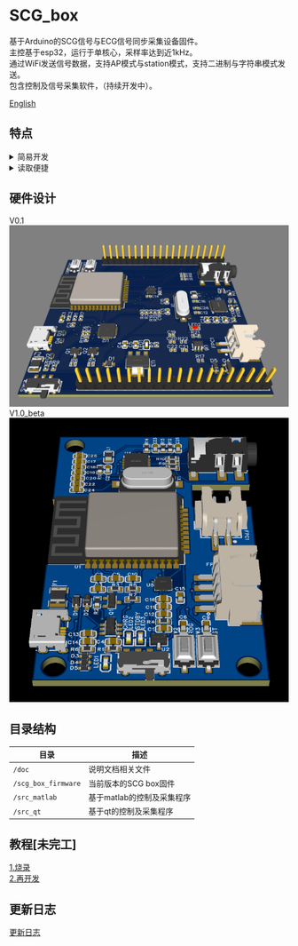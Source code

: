 # SCG_box

基于Arduino的SCG信号与ECG信号同步采集设备固件。  
主控基于esp32，运行于单核心，采样率达到近1kHz。  
通过WiFi发送信号数据，支持AP模式与station模式，支持二进制与字符串模式发送。  
包含控制及信号采集软件，（持续开发中）。

[English](../README.md)


## 特点

<details>
<summary>简易开发</summary>

+ 基于ESP32的Arduino库，遵从Arduino编程习惯
+ 核心函数可直接调用

</details>

<details>
<summary>读取便捷</summary>

+ 可选用二进制发送数据，也可以直接发送字符串，便于上位机读取
+ 待发送数据以数组形式暂存，便于再开发

</details>

## 硬件设计
V0.1  
![V0.1](../doc/fig/board3d.png)  
V1.0_beta  
![V1.0_beta](../doc/fig/newboard3d.png)  

## 目录结构

| 目录                  | 描述                       |
| --------------------- | -------------------------- |
| ``/doc``              | 说明文档相关文件           |
| ``/scg_box_firmware`` | 当前版本的SCG box固件      |
| ``/src_matlab``       | 基于matlab的控制及采集程序 |
| ``/src_qt``           | 基于qt的控制及采集程序     |

## 教程[未完工]
[1.烧录](../doc/upload.md)  
[2.再开发](../doc/dev.md)  

## 更新日志
[更新日志](../doc/CHANGELOG_zh_CN.md)
